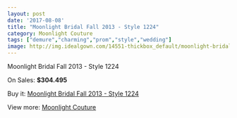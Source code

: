 ```yaml
---
layout: post
date: '2017-08-08'
title: "Moonlight Bridal Fall 2013 - Style 1224"
category: Moonlight Couture
tags: ["demure","charming","prom","style","wedding"]
image: http://img.idealgown.com/14551-thickbox_default/moonlight-bridal-fall-2013-style-1224.jpg
---
```

Moonlight Bridal Fall 2013 - Style 1224

On Sales: **$304.495**
<a href="https://www.idealgown.com/en/moonlight-couture/5838-moonlight-bridal-fall-2013-style-1224.html"><amp-img layout="responsive" width="600" height="600" src="//img.idealgown.com/14551-thickbox_default/moonlight-bridal-fall-2013-style-1224.jpg" alt="Moonlight Bridal Fall 2013 - Style 1224 0" /></a>
<a href="https://www.idealgown.com/en/moonlight-couture/5838-moonlight-bridal-fall-2013-style-1224.html"><amp-img layout="responsive" width="600" height="600" src="//img.idealgown.com/14552-thickbox_default/moonlight-bridal-fall-2013-style-1224.jpg" alt="Moonlight Bridal Fall 2013 - Style 1224 1" /></a>

Buy it: [Moonlight Bridal Fall 2013 - Style 1224](https://www.idealgown.com/en/moonlight-couture/5838-moonlight-bridal-fall-2013-style-1224.html "Moonlight Bridal Fall 2013 - Style 1224")

View more: [Moonlight Couture](https://www.idealgown.com/en/87-moonlight-couture "Moonlight Couture")
